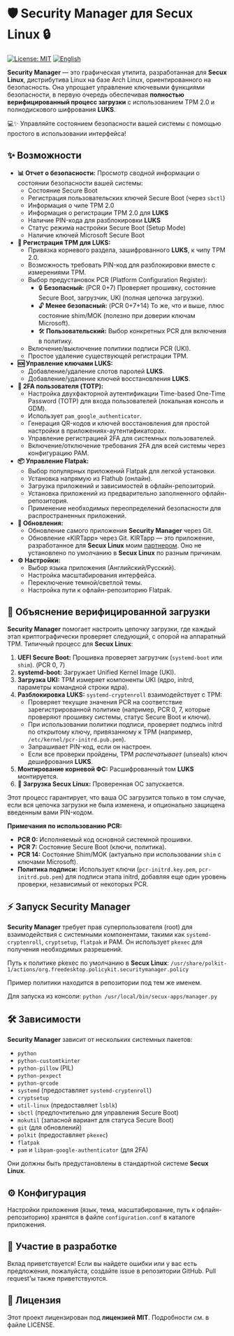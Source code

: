 # 🛡️ Security Manager для Secux Linux 🔒

[![License: MIT](https://img.shields.io/badge/License-MIT-yellow.svg)](https://opensource.org/licenses/MIT)
[![English](https://img.shields.io/badge/README-in_English-blue.svg)](README.md)


**Security Manager** — это графическая утилита, разработанная для **Secux Linux**, дистрибутива Linux на базе Arch Linux, ориентированного на безопасность. Она упрощает управление ключевыми функциями безопасности, в первую очередь обеспечивая **полностью верифицированный процесс загрузки** с использованием TPM 2.0 и полнодискового шифрования **LUKS**.

💻✨ Управляйте состоянием безопасности вашей системы с помощью простого в использовании интерфейса!

## ✨ Возможности

*   **📊 Отчет о безопасности:** Просмотр сводной информации о состоянии безопасности вашей системы:
    *   Состояние Secure Boot
    *   Регистрация пользовательских ключей Secure Boot (через `sbctl`)
    *   Информация о чипе TPM 2.0
    *   Информация о регистрации TPM 2.0 для **LUKS**
    *   Наличие PIN-кода для разблокировки **LUKS**
    *   Статус режима настройки Secure Boot (Setup Mode)
    *   Наличие ключей Microsoft Secure Boot
*   **🔑 Регистрация TPM для LUKS:**
    *   Привязка корневого раздела, зашифрованного **LUKS**, к чипу TPM 2.0.
    *   Возможность требовать PIN-код для разблокировки вместе с измерениями TPM.
    *   Выбор предустановок PCR (Platform Configuration Register):
        *   🔒 **Безопасный:** (PCR 0+7) Проверяет прошивку, состояние Secure Boot, загрузчик, UKI (полная цепочка загрузки).
        *   🔓 **Менее безопасный:** (PCR 0+7+14) То же, что и выше, плюс состояние shim/MOK (полезно при доверии ключам Microsoft).
        *   🛠️ **Пользовательский:** Выбор конкретных PCR для включения в политику.
    *   Включение/выключение политики подписи PCR (UKI).
    *   Простое удаление существующей регистрации TPM.
*   **🆘 Управление ключами LUKS:**
    *   Добавление/удаление слотов паролей **LUKS**.
    *   Добавление/удаление ключей восстановления **LUKS**.
*   **📱 2FA пользователя (TOTP):**
    *   Настройка двухфакторной аутентификации Time-based One-Time Password (TOTP) для входа пользователей (локальная консоль и GDM).
    *   Использует `pam_google_authenticator`.
    *   Генерация QR-кодов и ключей восстановления для простой настройки в приложениях-аутентификаторах.
    *   Управление регистрацией 2FA для системных пользователей.
    *   Включение/отключение требования 2FA для всей системы через конфигурацию PAM.
*   **📦 Управление Flatpak:**
    *   Выбор популярных приложений Flatpak для легкой установки.
    *   Установка напрямую из Flathub (онлайн).
    *   Загрузка приложений и зависимостей в офлайн-репозиторий.
    *   Установка приложений из предварительно заполненного офлайн-репозитория.
    *   Применение необходимых переопределений безопасности для распространенных приложений.
*   **🔄 Обновления:**
    *   Обновление самого приложения **Security Manager** через Git.
    *   Обновление «KIRTapp» через Git. KIRTapp — это приложение, разработанное для **Secux Linux** моим [партнером](https://github.com/KIRT-king). Оно не установлено по умолчанию в **Secux Linux** по разным причинам.
*   **⚙️ Настройки:**
    *   Выбор языка приложения (Английский/Русский).
    *   Настройка масштабирования интерфейса.
    *   Переключение темной/светлой темы.
    *   Настройка пути к офлайн-репозиторию Flatpak.

## 🔐 Объяснение верифицированной загрузки

**Security Manager** помогает настроить цепочку загрузки, где каждый этап криптографически проверяет следующий, с опорой на аппаратный TPM. Типичный процесс для **Secux Linux**:

1.  **UEFI Secure Boot:** Прошивка проверяет загрузчик (`systemd-boot` или `shim`). (PCR 0, 7)
2.  **systemd-boot:** Загружает Unified Kernel Image (UKI).
3.  **Загрузка UKI:** TPM измеряет компоненты UKI (ядро, initrd, параметры командной строки ядра).
4.  **Разблокировка LUKS:** `systemd-cryptenroll` взаимодействует с TPM:
    *   Проверяет текущие значения PCR на соответствие зарегистрированной политике (например, PCR 0, 7, которые проверяют прошивку системы, статус Secure Boot и ключи).
    *   При использовании политики подписи, проверяет подпись initrd по открытому ключу, привязанному к TPM (например, `/etc/kernel/pcr-initrd.pub.pem`).
    *   Запрашивает PIN-код, если он настроен.
    *   Если все проверки пройдены, TPM *распечатывает* (unseals) ключ дешифрования **LUKS**.
5.  **Монтирование корневой ФС:** Расшифрованный том **LUKS** монтируется.
6.  **🐧 Загрузка Secux Linux:** Проверенная ОС запускается.

Этот процесс гарантирует, что ваша ОС загрузится только в том случае, если вся цепочка загрузки не была изменена, и опционально защищена введенным вами PIN-кодом.

**Примечания по использованию PCR:**

*   **PCR 0:** Исполняемый код основной системной прошивки.
*   **PCR 7:** Состояние Secure Boot (ключи, политика).
*   **PCR 14:** Состояние Shim/MOK (актуально при использовании `shim` с ключами Microsoft).
*   **Политика подписи:** Использует ключи (`pcr-initrd.key.pem`, `pcr-initrd.pub.pem`) для подписи этапа initrd, добавляя еще один уровень проверки, независимый от некоторых PCR.

## ⚡ Запуск Security Manager

**Security Manager** требует прав суперпользователя (root) для взаимодействия с системными компонентами, такими как `systemd-cryptenroll`, `cryptsetup`, `flatpak` и PAM. Он использует `pkexec` для получения необходимых разрешений.

Путь к политике pkexec по умолчанию в **Secux Linux**: `/usr/share/polkit-1/actions/org.freedesktop.policykit.securitymanager.policy`

Пример политики находится в репозитории под тем же именем.

Для запуска из консоли:
`python /usr/local/bin/secux-apps/manager.py`

## 🛠️ Зависимости

**Security Manager** зависит от нескольких системных пакетов:

*   `python`
*   `python-customtkinter`
*   `python-pillow` (PIL)
*   `python-pexpect`
*   `python-qrcode`
*   `systemd` (предоставляет `systemd-cryptenroll`)
*   `cryptsetup`
*   `util-linux` (предоставляет `lsblk`)
*   `sbctl` (предпочтительно для управления Secure Boot)
*   `mokutil` (запасной вариант для статуса Secure Boot)
*   `git` (для обновлений)
*   `polkit` (предоставляет `pkexec`)
*   `flatpak`
*   `pam` и `libpam-google-authenticator` (для 2FA)

Они должны быть предустановлены в стандартной системе **Secux Linux**.

## ⚙️ Конфигурация

Настройки приложения (язык, тема, масштабирование, путь к офлайн-репозиторию) хранятся в файле `configuration.conf` в каталоге приложения.

## 🤝 Участие в разработке

Вклад приветствуется! Если вы найдете ошибки или у вас есть предложения, пожалуйста, создайте issue в репозитории GitHub. Pull request'ы также приветствуются.

## 📜 Лицензия

Этот проект лицензирован под **лицензией MIT**. Подробности см. в файле LICENSE.
